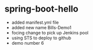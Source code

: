 # spring-boot-hello
* added manifest.yml file
* added new name Bills-Demo1
* focing change to pick up Jenkins pool
* using STS to deploy to github
* demo number 6
